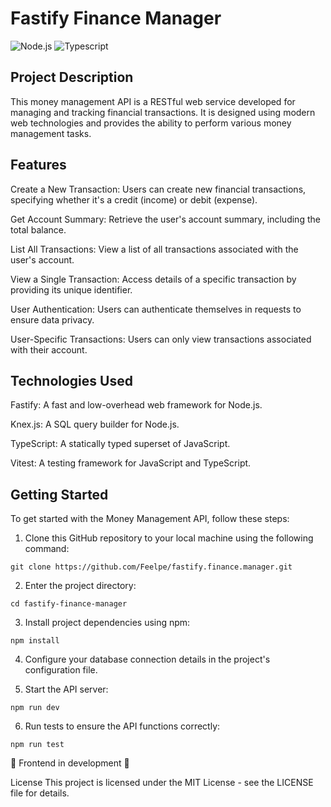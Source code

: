 # Fastify Finance Manager

![Node.js](https://img.shields.io/badge/Node.js-43853D?style=for-the-badge&logo=node.js&logoColor=white)
![Typescript](https://img.shields.io/badge/TypeScript-007ACC?style=for-the-badge&logo=typescript&logoColor=white)

## Project Description

This money management API is a RESTful web service developed for managing and tracking financial transactions. It is designed using modern web technologies and provides the ability to perform various money management tasks.

## Features

Create a New Transaction: Users can create new financial transactions, specifying whether it's a credit (income) or debit (expense).

Get Account Summary: Retrieve the user's account summary, including the total balance.

List All Transactions: View a list of all transactions associated with the user's account.

View a Single Transaction: Access details of a specific transaction by providing its unique identifier.

User Authentication: Users can authenticate themselves in requests to ensure data privacy.

User-Specific Transactions: Users can only view transactions associated with their account.

## Technologies Used

Fastify: A fast and low-overhead web framework for Node.js.

Knex.js: A SQL query builder for Node.js.

TypeScript: A statically typed superset of JavaScript.

Vitest: A testing framework for JavaScript and TypeScript.

## Getting Started

To get started with the Money Management API, follow these steps:

1. Clone this GitHub repository to your local machine using the following command:

```
git clone https://github.com/Feelpe/fastify.finance.manager.git
```

2. Enter the project directory:

```
cd fastify-finance-manager
```

3. Install project dependencies using npm:

```
npm install
```

4. Configure your database connection details in the project's configuration file.

5. Start the API server:

```
npm run dev
```

6. Run tests to ensure the API functions correctly:

```
npm run test
```

🚧 Frontend in development 🚧

License
This project is licensed under the MIT License - see the LICENSE file for details.
